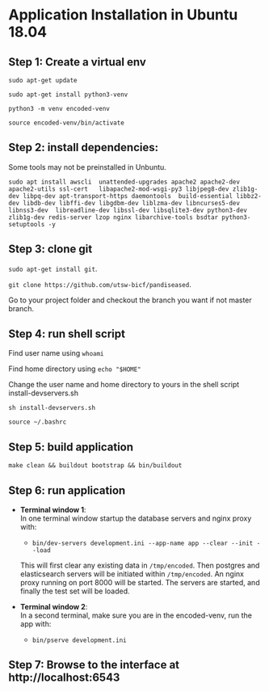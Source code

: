 # Application Installation in Ubuntu 18.04

## Step 1: Create a virtual env

`sudo apt-get update`

`sudo apt-get install python3-venv`

`python3 -m venv encoded-venv`

`source encoded-venv/bin/activate`

## Step 2: install dependencies:

Some tools may not be preinstalled in Unbuntu.

`sudo apt install awscli  unattended-upgrades apache2 apache2-dev apache2-utils ssl-cert   libapache2-mod-wsgi-py3 libjpeg8-dev zlib1g-dev libpq-dev apt-transport-https daemontools  build-essential libbz2-dev libdb-dev libffi-dev libgdbm-dev liblzma-dev libncurses5-dev libnss3-dev  libreadline-dev libssl-dev libsqlite3-dev python3-dev zlib1g-dev redis-server lzop nginx libarchive-tools bsdtar python3-setuptools -y`


## Step 3: clone git

`sudo apt-get install git`.

`git clone https://github.com/utsw-bicf/pandiseased`.

Go to your project folder and checkout the branch you want if not master branch.

## Step 4: run shell script

Find user name using `whoami`

Find home directory using `echo "$HOME"`

Change the user name and home directory to yours in the shell script install-devservers.sh

`sh install-devservers.sh`

`source ~/.bashrc`

## Step 5: build application

`make clean && buildout bootstrap && bin/buildout`

## Step 6: run application
- **Terminal window 1**:  
  In one terminal window startup the database servers and nginx proxy with:

  - `bin/dev-servers development.ini --app-name app --clear --init --load`

  This will first clear any existing data in `/tmp/encoded`.
  Then postgres and elasticsearch servers will be initiated within `/tmp/encoded`.
  An nginx proxy running on port 8000 will be started.
  The servers are started, and finally the test set will be loaded.

- **Terminal window 2**:  
  In a second terminal, make sure you are in the encoded-venv, run the app with:

  - `bin/pserve development.ini`

## Step 7: Browse to the interface at http://localhost:6543










